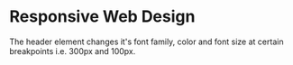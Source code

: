 # Responsive Web Design

The header element changes it's font family, color and font size at certain breakpoints i.e. 300px and 100px.
